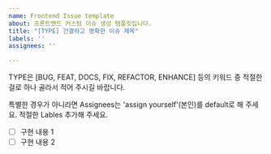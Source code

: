 ```yaml
---
name: Frontend Issue template
about: 프론트엔드 커스텀 이슈 생성 템플릿입니다.
title: "[TYPE] 간결하고 명확한 이슈 제목"
labels: ''
assignees: ''

---
```


TYPE은 [BUG, FEAT, DOCS, FIX, REFACTOR, ENHANCE] 등의 키워드 중 적절한 걸로 하나 골라서 적어 주시길 바랍니다.

특별한 경우가 아니라면 Assignees는 'assign yourself'(본인)를 default로 해 주세요.
적절한 Lables 추가해 주세요.

- [ ] 구현 내용 1
- [ ] 구현 내용 2
